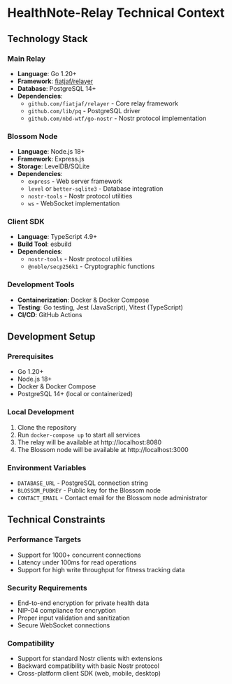 # HealthNote-Relay Technical Context

## Technology Stack

### Main Relay
- **Language**: Go 1.20+
- **Framework**: [fiatjaf/relayer](https://github.com/fiatjaf/relayer)
- **Database**: PostgreSQL 14+
- **Dependencies**: 
  - `github.com/fiatjaf/relayer` - Core relay framework
  - `github.com/lib/pq` - PostgreSQL driver
  - `github.com/nbd-wtf/go-nostr` - Nostr protocol implementation

### Blossom Node
- **Language**: Node.js 18+
- **Framework**: Express.js
- **Storage**: LevelDB/SQLite
- **Dependencies**:
  - `express` - Web server framework
  - `level` or `better-sqlite3` - Database integration
  - `nostr-tools` - Nostr protocol utilities
  - `ws` - WebSocket implementation

### Client SDK
- **Language**: TypeScript 4.9+
- **Build Tool**: esbuild
- **Dependencies**:
  - `nostr-tools` - Nostr protocol utilities
  - `@noble/secp256k1` - Cryptographic functions

### Development Tools
- **Containerization**: Docker & Docker Compose
- **Testing**: Go testing, Jest (JavaScript), Vitest (TypeScript)
- **CI/CD**: GitHub Actions

## Development Setup

### Prerequisites
- Go 1.20+
- Node.js 18+
- Docker & Docker Compose
- PostgreSQL 14+ (local or containerized)

### Local Development
1. Clone the repository
2. Run `docker-compose up` to start all services
3. The relay will be available at http://localhost:8080
4. The Blossom node will be available at http://localhost:3000

### Environment Variables
- `DATABASE_URL` - PostgreSQL connection string
- `BLOSSOM_PUBKEY` - Public key for the Blossom node
- `CONTACT_EMAIL` - Contact email for the Blossom node administrator

## Technical Constraints

### Performance Targets
- Support for 1000+ concurrent connections
- Latency under 100ms for read operations
- Support for high write throughput for fitness tracking data

### Security Requirements
- End-to-end encryption for private health data
- NIP-04 compliance for encryption
- Proper input validation and sanitization
- Secure WebSocket connections

### Compatibility
- Support for standard Nostr clients with extensions
- Backward compatibility with basic Nostr protocol
- Cross-platform client SDK (web, mobile, desktop) 